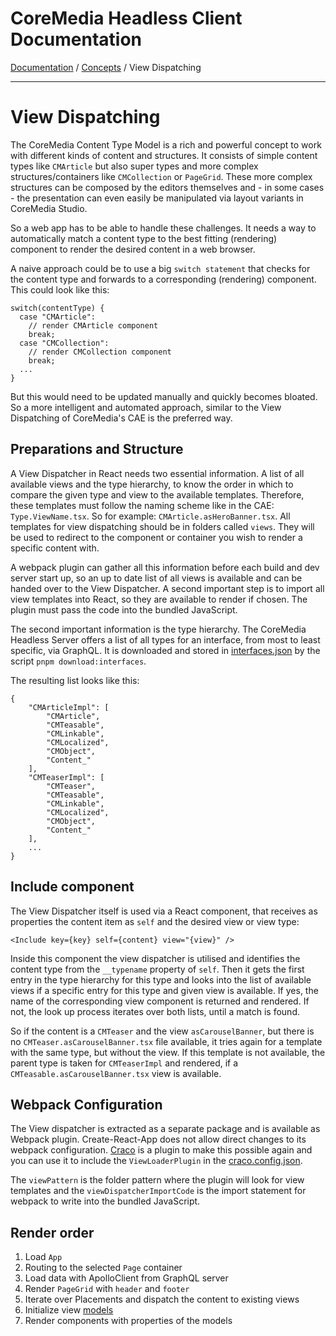 # CoreMedia Headless Client Documentation

[Documentation](docs/README.md) / [Concepts](README.md) / View Dispatching

---

# View Dispatching

The CoreMedia Content Type Model is a rich and powerful concept to work with 
different kinds of content and structures. It consists of simple content 
types like `CMArticle` but also super types and more complex structures/containers like
`CMCollection` or `PageGrid`. These more complex structures can be composed by 
the editors themselves and - in some cases - the presentation can even easily 
be manipulated via layout variants in CoreMedia Studio.

So a web app has to be able to handle these challenges. It needs a way to
automatically match a content type to the best fitting (rendering) component to 
render the desired content in a web browser.

A naive approach could be to use a big `switch statement` that checks for the 
content type and forwards to a corresponding (rendering) component.
This could look like this:

```
switch(contentType) {
  case "CMArticle":
    // render CMArticle component
    break;
  case "CMCollection":
    // render CMCollection component
    break;
  ...
}
```

But this would need to be updated manually and quickly becomes bloated. So a 
more intelligent and automated approach, similar to the View Dispatching of 
CoreMedia's CAE is the preferred way.

## Preparations and Structure

A View Dispatcher in React needs two essential information. A list of all 
available views and the type hierarchy, to know the order in which to compare 
the given type and view to the available templates. Therefore, these templates 
must follow the naming scheme like in the CAE: `Type.ViewName.tsx`. So for 
example: `CMArticle.asHeroBanner.tsx`. All templates for view dispatching should 
be in folders called `views`. They will be used to redirect to the component or 
container you wish to render a specific content with.

A webpack plugin can gather all this information before each build and dev 
server start up, so an up to date list of all views is available and can be 
handed over to the View Dispatcher. A second important step is to import all 
view templates into React, so they are available to render if chosen. The plugin 
must pass the code into the bundled JavaScript.

The second important information is the type hierarchy. The CoreMedia Headless 
Server offers a list of all types for an interface, from most to least specific, 
via GraphQL. It is downloaded and stored in 
[interfaces.json](../../app/src/__downloaded__/interfaces.json) by the script
`pnpm download:interfaces`.

The resulting list looks like this:

```
{
    "CMArticleImpl": [
        "CMArticle",
        "CMTeasable",
        "CMLinkable",
        "CMLocalized",
        "CMObject",
        "Content_"
    ],
    "CMTeaserImpl": [
        "CMTeaser",
        "CMTeasable",
        "CMLinkable",
        "CMLocalized",
        "CMObject",
        "Content_"
    ],
    ...
}
```

## Include component

The View Dispatcher itself is used via a React component, that receives as 
properties the content item as `self` and the desired view or view type:

```
<Include key={key} self={content} view="{view}" />
```

Inside this component the view dispatcher is utilised and identifies the content 
type from the `__typename` property of `self`. Then it gets the first entry in 
the type hierarchy for this type and looks into the list of available views if 
a specific entry for this type and given view is available. If yes, the name of 
the corresponding view component is returned and rendered. If not, the look up 
process iterates over both lists, until a match is found. 

So if the content is a `CMTeaser` and the view `asCarouselBanner`, but there is 
no `CMTeaser.asCarouselBanner.tsx` file available, it tries again for a template 
with the same type, but without the view. If this template is not available, the 
parent type is taken for `CMTeaserImpl` and rendered, if 
a `CMTeasable.asCarouselBanner.tsx` view is available.

## Webpack Configuration

The View dispatcher is extracted as a separate package and is available as 
Webpack plugin. Create-React-App does not allow direct changes to its webpack
configuration. [Craco](https://github.com/gsoft-inc/craco#craco) is a plugin to 
make this possible again and you can use it  to include the `ViewLoaderPlugin`
in the [craco.config.json](../../app/craco.config.js).

The `viewPattern` is the folder pattern where the plugin will look for view 
templates and the `viewDispatcherImportCode` is the import statement for webpack 
to write into the bundled JavaScript.

## Render order

1. Load `App`
2. Routing to the selected `Page` container 
3. Load data with ApolloClient from GraphQL server
3. Render `PageGrid` with `header` and `footer`
4. Iterate over Placements and dispatch the content to existing views
5. Initialize view [models](../../app/src/models)
7. Render components with properties of the models
 
